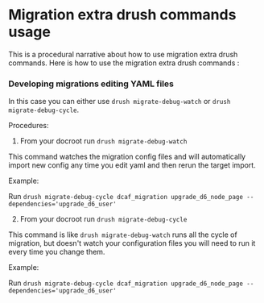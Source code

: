 # Migration extra drush commands usage

This is a procedural narrative about how to use migration extra drush commands.
Here is how to use the migration extra drush commands :

### Developing migrations editing YAML files

In this case you can either use ```drush migrate-debug-watch``` or ```drush migrate-debug-cycle```.

Procedures:

1. From your docroot run ```drush migrate-debug-watch```

This command watches the migration config files and will automatically import
new config any time you edit yaml and then rerun the target import.

Example:

Run ```drush migrate-debug-cycle dcaf_migration upgrade_d6_node_page --dependencies='upgrade_d6_user'```

2. From your docroot run ```drush migrate-debug-cycle```

This command is like ```drush migrate-debug-watch``` runs all the cycle of migration,
but doesn't watch your configuration files you will need to run it every time you change them.

Example:

Run ```drush migrate-debug-cycle dcaf_migration upgrade_d6_node_page --dependencies='upgrade_d6_user'```
